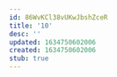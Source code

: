 ```yaml
---
id: 86WvKCl38vUKwJbshZceR
title: '10'
desc: ''
updated: 1634750602006
created: 1634750602006
stub: true
---
```


